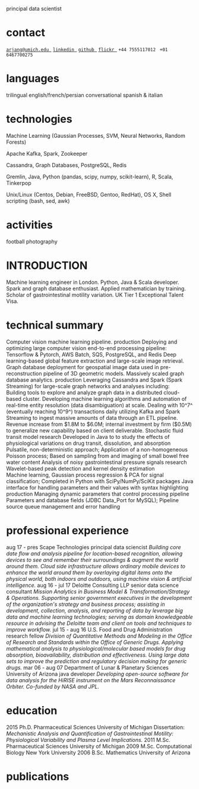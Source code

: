 principal data scientist

contact
=======

[`arjang@umich.edu `](mailto:arjang@umich.edu)
[`linkedin `](https://www.linkedin.com/in/arjang-talattof-a974845a/)
[`github `](https://github.com/arjology)
[`flickr `](http://www.flickr.com/photos/talattof) `+44 7555117012 `
`+01 6467700275 `

languages
=========

trilingual english/french/persian conversational spanish & italian

technologies
============

Machine Learning (Gaussian Processes, SVM, Neural Networks, Random
Forests)

Apache Kafka, Spark, Zookeeper

Cassandra, Graph Databases, PostgreSQL, Redis

Gremlin, Java, Python (pandas, scipy, numpy, scikit-learn), R, Scala,
Tinkerpop

Unix/Linux (Centos, Debian, FreeBSD, Gentoo, RedHat), OS X, Shell
scripting (bash, sed, awk)

activities
==========

football photography

INTRODUCTION
============

Machine learning engineer in London. Python, Java & Scala developer.
Spark and graph database enthusiast. Applied mathematician by training.
Scholar of gastrointestinal motility variation. UK Tier 1 Exceptional
Talent Visa.

technical summary
=================

Computer vision machine learning pipeline. production Deploying and
optimizing large computer vision end-to-end processing pipeline:\
Tensorflow & Pytorch, AWS Batch, SQS, PostgreSQL, and Redis Deep
learning-based global feature extraction and large-scale image
retrieval. Graph database deployment for geospatial image data used in
pre-reconstruction pipeline of 3D geometric models. Massively scaled
graph database analytics. production Leveraging Cassandra and Spark
(Spark Streaming) for large-scale graph networks and analyses
including:\
Building tools to explore and analyze graph data in a distributed
cloud-based cluster. Developing machine learning algorithms and
automation of real-time entity resolution (data disambiguation) at
scale. Dealing with 10^7^ (eventually reaching 10^9^) transactions daily
utilizing Kafka and Spark Streaming to ingest massive amounts of data
through an ETL pipeline. Revenue increase from \$1.8M to \$6.0M;
internal investment by firm (\$0.5M) to generalize new capability based
on client deliverable. Stochastic fluid transit model research Developed
in Java to to study the effects of physiological variations on drug
transit, dissolution, and absorption\
Pulsatile, non-deterministic approach; Application of a non-homogeneous
Poisson process; Based on sampling from and imaging of small bowel free
water content Analysis of noisy gastrointestinal pressure signals
research Wavelet-based peak detection and kernel density estimation\
Machine learning, Gaussian process regression & PCA for signal
classification; Completed in Python with SciPy/NumPy/SciKit packages
Java interface for handling parameters and their values with syntax
highlighting production Managing dynamic parameters that control
processing pipeline\
Parameters and database fields (JDBC Data\_Port for MySQL); Pipeline
source queue management and error handling

professional experience
=======================

aug 17 - pres Scape Technologies principal data sciencist *Building core
date flow and analysis pipeline for location-based recognition, allowing
devices to see and remember their surroundings & augment the world
around them. Cloud side infrastructure allows ordinary mobile devices to
enhance the world around them by overlaying digital items onto the
physical world, both indoors and outdoors, using machine vision &
artificial intelligence.* aug 16 - jul 17 Deloitte Consulting LLP senior
data science consultant *Mission Analytics in Business Model &
Transformation/Strategy & Operations. Supporting senior government
executives in the development of the organization's strategy and
business process; assisting in development, collection, analysis, and
reporting of data by leverage big data and machine learning
technologies; serving as domain knowledgeable resource in advising the
Deloitte team and client on tools and techniques to improve workflow.*
jul 15 - aug 16 U.S. Food and Drug Administration research fellow
*Division of Quantitative Methods and Modeling in the Office of Research
and Standards within the Office of Generic Drugs. Applying mathematical
analysis to physiological/molecular based models for drug absorption,
bioavailability, distribution and effectiveness. Using large data sets
to improve the prediction and regulatory decision making for generic
drugs.* mar 06 - aug 07 Department of Lunar & Planetary Sciences\
University of Arizona java developer *Developing open-source software
for data analysis for the HiRISE instrument on the Mars Reconnaissance
Orbiter. Co-funded by NASA and JPL.*

education
=========

2015 Ph.D. Pharmaceutical Sciences University of Michigan Dissertation:
*Mechanistic Analysis and Quantification of Gastrointestinal Motility:
Physiological Variability and Plasma Level Implications.* 2011 M.Sc.
Pharmaceutical Sciences University of Michigan 2009 M.Sc. Computational
Biology New York University 2006 B.Sc. Mathematics University of Arizona

publications
============
